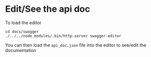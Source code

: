 # Edit/See the api doc

To load the editor

```
cd docs/swagger
./../../node_modules/.bin/http-server swagger-editor
```

You can then load the `api_doc.json` file into the editor to see/edit the documentation
